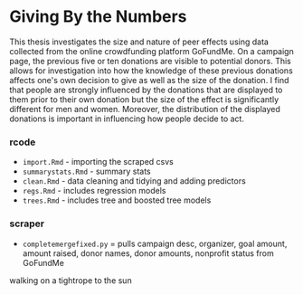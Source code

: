
# Giving By the Numbers 

This thesis investigates the size and nature of peer effects using data collected from the online crowdfunding platform GoFundMe. On a campaign page, the previous five or ten donations are visible to potential donors. This allows for investigation into how the knowledge of these previous donations affects one's own decision to give as well as the size of the donation. I find that people are strongly influenced by the donations that are displayed to them prior to their own donation but the size of the effect is significantly different for men and women. Moreover, the distribution of the displayed donations is important in influencing how people decide to act. 

### rcode 

* `import.Rmd` - importing the scraped csvs 
* `summarystats.Rmd` - summary stats
* `clean.Rmd` - data cleaning and tidying and adding predictors 
* `regs.Rmd` - includes regression models
* `trees.Rmd` - includes tree and boosted tree models

### scraper
* `completemergefixed.py` = pulls campaign desc, organizer, goal amount, amount raised, donor names, donor amounts, nonprofit status from GoFundMe

walking on a tightrope to the sun
